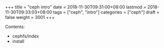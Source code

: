 +++
title = "ceph intro"
date = 2018-11-30T09:31:00+08:00
lastmod = 2018-11-30T09:33:03+08:00
tags = ["ceph", "intro"]
categories = ["ceph"]
draft = false
weight = 3001
+++

Contents:

-   cephfs/index
-   install
